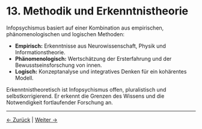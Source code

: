 # 13. Methodik und Erkenntnistheorie

Infopsychismus basiert auf einer Kombination aus empirischen, phänomenologischen und logischen Methoden:

- **Empirisch:** Erkenntnisse aus Neurowissenschaft, Physik und Informationstheorie.
- **Phänomenologisch:** Wertschätzung der Ersterfahrung und der Bewusstseinsforschung von innen.
- **Logisch:** Konzeptanalyse und integratives Denken für ein kohärentes Modell.

Erkenntnistheoretisch ist Infopsychismus offen, pluralistisch und selbstkorrigierend. Er erkennt die Grenzen des Wissens und die Notwendigkeit fortlaufender Forschung an.

---
<div class="navigation-links">
<a href="../12_Kritik_und_Gegenargumente/" class="nav-link prev-link">← Zurück</a> | <a href="../14_Vertiefte_ethische_Betrachtungen/" class="nav-link next-link">Weiter →</a>
</div>
